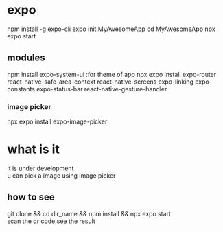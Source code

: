 # expo
 npm install -g expo-cli
expo init MyAwesomeApp
cd MyAwesomeApp
npx expo start
## modules
npm install expo-system-ui :for theme of app
npx expo install expo-router react-native-safe-area-context react-native-screens expo-linking expo-constants expo-status-bar react-native-gesture-handler
### image picker
npx expo install expo-image-picker
# what is it
it is under development<br>
u can pick a image using image picker 
## how to see 
git clone && cd dir_name && npm install && npx expo start<br>
scan the qr code,see the result